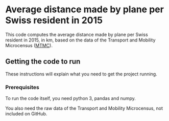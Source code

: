 # Average distance made by plane per Swiss resident in 2015
This code computes the average distance made by plane per Swiss resident in 2015, in km, based on the data of the Transport and Mobility Microcensus (<a href="www.are.admin.ch/mtmc">MTMC</a>). 

## Getting the code to run

These instructions will explain what you need to get the project running.

### Prerequisites

To run the code itself, you need python 3, pandas and numpy.

You also need the raw data of the Transport and Mobility Microcensus, not included on GitHub.
